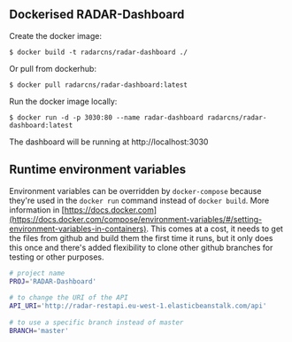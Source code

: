 ## Dockerised RADAR-Dashboard

Create the docker image:
```
$ docker build -t radarcns/radar-dashboard ./
```

Or pull from dockerhub:
```
$ docker pull radarcns/radar-dashboard:latest 
```

Run the docker image locally:
```
$ docker run -d -p 3030:80 --name radar-dashboard radarcns/radar-dashboard:latest
```

The dashboard will be running at http://localhost:3030

## Runtime environment variables  

Environment variables can be overridden by `docker-compose` because they're used in the `docker run` command instead of `docker build`. More information in [https://docs.docker.com](https://docs.docker.com/compose/environment-variables/#/setting-environment-variables-in-containers). This comes at a cost, it needs to get the files from github and build them the first time it runs, but it only does this once and there's added flexibility to clone other github branches for testing or other purposes.

```bash
# project name
PROJ='RADAR-Dashboard'
  
# to change the URI of the API
API_URI='http://radar-restapi.eu-west-1.elasticbeanstalk.com/api'
  
# to use a specific branch instead of master
BRANCH='master'
```
